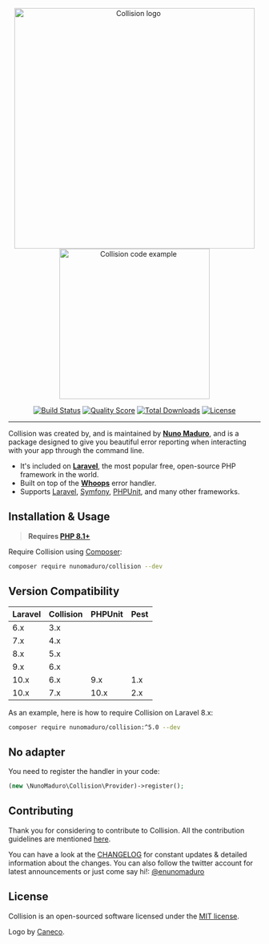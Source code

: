 <p align="center">
    <img src="https://raw.githubusercontent.com/nunomaduro/collision/v7.x/docs/logo.png" alt="Collision logo" width="480">
    <br>
    <img src="https://raw.githubusercontent.com/nunomaduro/collision/v7.x/docs/example.png" alt="Collision code example" height="300">
</p>

<p align="center">
  <a href="https://github.com/nunomaduro/collision/actions"><img src="https://img.shields.io/github/actions/workflow/status/nunomaduro/collision/tests.yml?branch=v7.x&label=tests&style=round-square" alt="Build Status"></img></a>
  <a href="https://scrutinizer-ci.com/g/nunomaduro/collision"><img src="https://img.shields.io/scrutinizer/g/nunomaduro/collision.svg" alt="Quality Score"></img></a>
  <a href="https://packagist.org/packages/nunomaduro/collision"><img src="https://poser.pugx.org/nunomaduro/collision/d/total.svg" alt="Total Downloads"></a>
  <a href="https://packagist.org/packages/nunomaduro/collision"><img src="https://poser.pugx.org/nunomaduro/collision/license.svg" alt="License"></a>
</p>

---

Collision was created by, and is maintained by **[Nuno Maduro](https://github.com/nunomaduro)**, and is a package designed to give you beautiful error reporting when interacting with your app through the command line.

-   It's included on **[Laravel](https://laravel.com)**, the most popular free, open-source PHP framework in the world.
-   Built on top of the **[Whoops](https://github.com/filp/whoops)** error handler.
-   Supports [Laravel](https://github.com/laravel/laravel), [Symfony](https://symfony.com), [PHPUnit](https://github.com/sebastianbergmann/phpunit), and many other frameworks.

## Installation & Usage

> **Requires [PHP 8.1+](https://php.net/releases/)**

Require Collision using [Composer](https://getcomposer.org):

```bash
composer require nunomaduro/collision --dev
```

## Version Compatibility

| Laravel | Collision | PHPUnit | Pest |
| :------ | :-------- | :------ | :--- |
| 6.x     | 3.x       |         |
| 7.x     | 4.x       |         |
| 8.x     | 5.x       |         |
| 9.x     | 6.x       |         |
| 10.x    | 6.x       | 9.x     | 1.x  |
| 10.x    | 7.x       | 10.x    | 2.x  |

As an example, here is how to require Collision on Laravel 8.x:

```bash
composer require nunomaduro/collision:^5.0 --dev
```

## No adapter

You need to register the handler in your code:

```php
(new \NunoMaduro\Collision\Provider)->register();
```

## Contributing

Thank you for considering to contribute to Collision. All the contribution guidelines are mentioned [here](CONTRIBUTING.md).

You can have a look at the [CHANGELOG](CHANGELOG.md) for constant updates & detailed information about the changes. You can also follow the twitter account for latest announcements or just come say hi!: [@enunomaduro](https://twitter.com/enunomaduro)

## License

Collision is an open-sourced software licensed under the [MIT license](LICENSE.md).

Logo by [Caneco](https://twitter.com/caneco).
